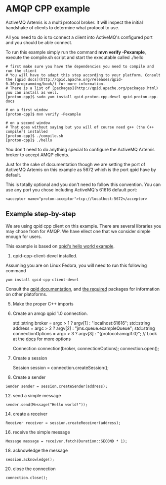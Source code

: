 # AMQP CPP example

ActiveMQ Artemis is a multi protocol broker. It will inspect the initial handshake of clients to determine what protocol to use.

All you need to do is to connect a client into ActiveMQ's configured port and you should be able connect.

To run this example simply run the command **mvn verify -Pexample**, execute the compile.sh script and start the executable called ./hello

    # first make sure you have the dependencies you need to compile and run the client
    # You will have to adapt this step according to your platform. Consult the [qpid docs](http://qpid.apache.org/releases/qpid-0.30/programming/book/) for more information.
    # There is a list of [packages](http://qpid.apache.org/packages.html) you can install as well.
    [proton-cpp]$ sudo yum install qpid-proton-cpp-devel qpid-proton-cpp-docs

    # on a first window
    [proton-cpp]$ mvn verify -Pexample

    # on a second window
    # That goes without saying but you will of course need g++ (the C++ compiler) installed
    [proton-cpp]$ ./compile.sh
    [proton-cpp]$ ./hello

You don't need to do anything special to configure the ActiveMQ Artemis broker to accept AMQP clients.

Just for the sake of documentation though we are setting the port of ActiveMQ Artemis on this example as 5672 which is the port qpid have by default.

This is totally optional and you don't need to follow this convention. You can use any port you chose including ActiveMQ's 61616 default port:

    <acceptor name="proton-acceptor">tcp://localhost:5672</acceptor>

## Example step-by-step

We are using qpid cpp client on this example. There are several libraries you may chose from for AMQP. We have ellect one that we consider simple enough for users.

This example is based on [qpid's hello world example](http://qpid.apache.org/releases/qpid-0.30/messaging-api/cpp/examples/hello_world.cpp.html).

1.  qpid-cpp-client-devel installed.

Assuming you are on Linux Fedora, you will need to run this following command

    yum install qpid-cpp-client-devel

Consult the [qpid documentation](http://qpid.apache.org/releases/qpid-0.30/programming/book/), and [the required](http://qpid.apache.org/packages.html) packages for information on other platoforms.

5.  Make the proper C++ imports
6.  Create an amqp qpid 1.0 connection.

    std::string broker = argc > 1 ? argv[1] : "localhost:61616";
    std::string address = argc > 2 ? argv[2] : "jms.queue.exampleQueue";
    std::string connectionOptions = argc > 3 ? argv[3] : "{protocol:amqp1.0}"; // Look at the [docs](http://qpid.apache.org/releases/qpid-0.30/programming/book/connections.html#connection-options) for more options

    Connection connection(broker, connectionOptions);
    connection.open();

8.  Create a session

    Session session = connection.createSession();

10.  Create a sender

    Sender sender = session.createSender(address);

12.  send a simple message

    sender.send(Message("Hello world!"));

14.  create a receiver

    Receiver receiver = session.createReceiver(address);

16.  receive the simple message

    Message message = receiver.fetch(Duration::SECOND * 1);

18.  acknowledge the message

    session.acknowledge();

20.  close the connection

    connection.close();